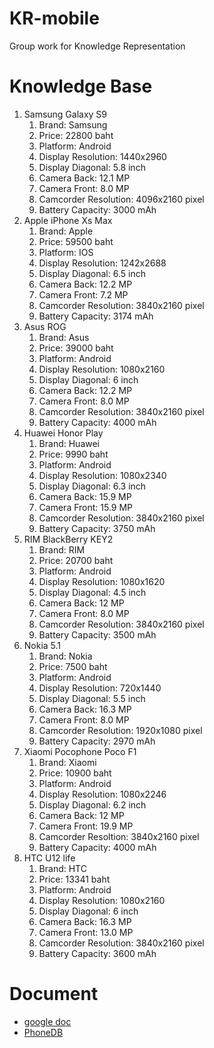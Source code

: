 # KR-mobile
Group work for Knowledge Representation
# Knowledge Base
1. Samsung  Galaxy S9 
    1. Brand: Samsung
    2. Price: 22800 baht
    3. Platform: Android
    4. Display Resolution: 1440x2960
    5. Display Diagonal: 5.8 inch
    6. Camera Back: 12.1 MP
    7. Camera Front: 8.0 MP
    8. Camcorder Resolution: 4096x2160 pixel
    9. Battery Capacity: 3000 mAh 
2. Apple iPhone Xs Max
    1. Brand: Apple
    2. Price: 59500 baht
    3. Platform: IOS
    4. Display Resolution: 1242x2688
    5. Display Diagonal: 6.5 inch
    6. Camera Back: 12.2 MP
    7. Camera Front: 7.2 MP
    8. Camcorder Resolution: 3840x2160 pixel
    9. Battery Capacity: 3174 mAh 
3. Asus ROG
    1. Brand: Asus
    2. Price: 39000 baht
    3. Platform: Android
    4. Display Resolution: 1080x2160
    5. Display Diagonal: 6 inch
    6. Camera Back: 12.2 MP
    7. Camera Front: 8.0 MP
    8. Camcorder Resolution: 3840x2160 pixel
    9. Battery Capacity: 4000 mAh 
4. Huawei Honor Play
    1. Brand: Huawei
    2. Price: 9990 baht
    3. Platform: Android
    4. Display Resolution: 1080x2340
    5. Display Diagonal: 6.3 inch
    6. Camera Back: 15.9 MP
    7. Camera Front: 15.9 MP
    8. Camcorder Resolution: 3840x2160 pixel
    9. Battery Capacity: 3750 mAh
5. RIM BlackBerry KEY2
    1. Brand: RIM
    2. Price: 20700 baht
    3. Platform: Android
    4. Display Resolution: 1080x1620
    5. Display Diagonal: 4.5 inch
    6. Camera Back: 12 MP
    7. Camera Front: 8.0 MP
    8. Camcorder Resolution: 3840x2160 pixel
    9. Battery Capacity: 3500 mAh
6. Nokia 5.1
    1. Brand: Nokia
    2. Price: 7500 baht
    3. Platform: Android
    4. Display Resolution: 720x1440
    5. Display Diagonal: 5.5 inch
    6. Camera Back: 16.3 MP
    7. Camera Front: 8.0 MP
    8. Camcorder Resolution: 1920x1080 pixel
    9. Battery Capacity: 2970 mAh
7. Xiaomi Pocophone Poco F1
    1. Brand: Xiaomi
    2. Price: 10900 baht
    3. Platform: Android
    4. Display Resolution: 1080x2246
    5. Display Diagonal: 6.2 inch
    6. Camera Back: 12 MP
    7. Camera Front: 19.9 MP
    8. Camcorder Resoltion: 3840x2160 pixel
    9. Battery Capacity: 4000 mAh
8. HTC U12 life
    1. Brand: HTC
    2. Price: 13341 baht
    3. Platform: Android
    4. Display Resolution: 1080x2160
    5. Display Diagonal: 6 inch
    6. Camera Back: 16.3 MP
    7. Camera Front: 13.0 MP
    8. Camcorder Resolution: 3840x2160 pixel
    9. Battery Capacity: 3600 mAh

# Document
- [google doc](https://docs.google.com/document/d/1Rsldl2m5PCSEdpdhAhuH03pb5OOqUoyPDk5U9xL7_ic/edit?usp=sharing)
- [PhoneDB](http://phonedb.net/)
